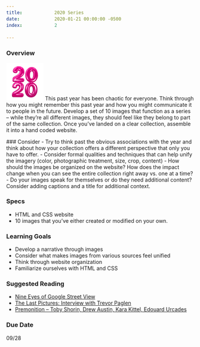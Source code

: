 ```yaml
---
title:            2020 Series
date:             2020-01-21 00:00:00 -0500
index:            2

---
```


### Overview
<p style="clear: both;">
  <img src="../assets/images/2020.gif" width="100" class="syllabus-img">
  This past year has been chaotic for everyone. Think through how you might remember this past year and how you might communicate it to people in the future. Develop a set of 10 images that function as a series – while they&rsquo;re all different images, they should feel like they belong to part of the same collection. Once you&rsquo;ve landed on a clear collection, assemble it into a hand coded website.
</p>
### Consider
- Try to think past the obvious associations with the year and think about how your collection offers a different perspective that only you have to offer.
- Consider formal qualities and techniques that can help unify the imagery (color, photographic treatment, size, crop, content)
- How should the images be organized on the website? How does the impact change when you can see the entire collection right away vs. one at a time?
- Do your images speak for themselves or do they need additional content? Consider adding captions and a title for additional context.

### Specs
- HTML and CSS website
- 10 images that you&rsquo;ve either created or modified on your own.

### Learning Goals
- Develop a narrative through images
- Consider what makes images from various sources feel unified
- Think through website organization
- Familiarize ourselves with HTML and CSS


### Suggested Reading
- <a href="https://anthology.rhizome.org/9-eyes" target="_blank">Nine Eyes of Google Street View</a>
- <a href="../assets/readings/paglen.pdf" target="_blank">The Last Pictures: Interview with Trevor Paglen</a>
- <a href="https://subpixel.space/entries/premonition/" target="_blank">Premonition – Toby Shorin, Drew Austin, Kara Kittel, Edouard Urcades</a>

### Due Date
09/28
